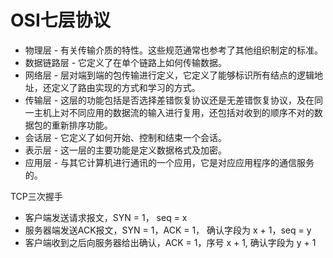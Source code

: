 # OSI七层协议
* 物理层 - 有关传输介质的特性。这些规范通常也参考了其他组织制定的标准。
* 数据链路层 - 它定义了在单个链路上如何传输数据。
* 网络层 - 层对端到端的包传输进行定义，它定义了能够标识所有结点的逻辑地址，还定义了路由实现的方式和学习的方式。
* 传输层 - 这层的功能包括是否选择差错恢复协议还是无差错恢复协议，及在同一主机上对不同应用的数据流的输入进行复用，还包括对收到的顺序不对的数据包的重新排序功能。
* 会话层 - 它定义了如何开始、控制和结束一个会话。
* 表示层 - 这一层的主要功能是定义数据格式及加密。
* 应用层 - 与其它计算机进行通讯的一个应用，它是对应应用程序的通信服务的。

TCP三次握手
* 客户端发送请求报文，SYN = 1， seq = x
* 服务器端发送ACK报文，SYN = 1，ACK = 1， 确认字段为 x + 1，seq = y
* 客户端收到之后向服务器给出确认，ACK = 1，序号 x + 1, 确认字段为 y + 1
